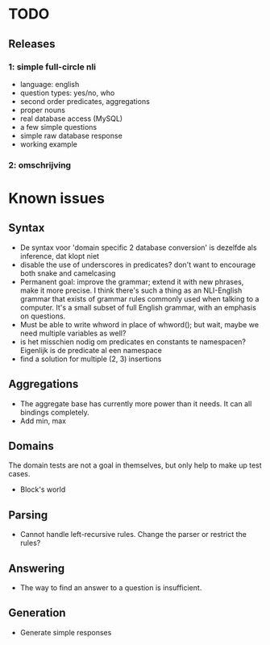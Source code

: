 # TODO

## Releases

### 1: simple full-circle nli

* language: english
* question types: yes/no, who
* second order predicates, aggregations
* proper nouns
* real database access (MySQL)
* a few simple questions
* simple raw database response
* working example

### 2: omschrijving


# Known issues

## Syntax

- De syntax voor 'domain specific 2 database conversion' is dezelfde als inference, dat klopt niet
- disable the use of underscores in predicates? don't want to encourage both snake and camelcasing
- Permanent goal: improve the grammar; extend it with new phrases, make it more precise. I think there's such a thing as an NLI-English grammar that exists of grammar rules commonly used when talking to a computer. It's a small subset of full English grammar, with an emphasis on questions.
- Must be able to write whword in place of whword(); but wait, maybe we need multiple variables as well?
- is het misschien nodig om predicates en constants te namespacen? Eigenlijk is de predicate al een namespace
- find a solution for multiple (2, 3) insertions

## Aggregations

- The aggregate base has currently more power than it needs. It can all bindings completely.
- Add min, max

## Domains

The domain tests are not a goal in themselves, but only help to make up test cases.

- Block's world

## Parsing

- Cannot handle left-recursive rules. Change the parser or restrict the rules?

## Answering

- The way to find an answer to a question is insufficient.

## Generation

- Generate simple responses
